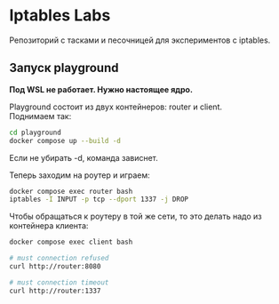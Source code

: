 # Iptables Labs

Репозиторий с тасками и песочницей для экспериментов с iptables.

## Запуск playground

**Под WSL не работает. Нужно настоящее ядро.**

Playground состоит из двух контейнеров: router и client.  
Поднимаем так:  
```bash
cd playground
docker compose up --build -d
```
Если не убирать -d, команда зависнет.

Теперь заходим на роутер и играем:
```bash
docker compose exec router bash
iptables -I INPUT -p tcp --dport 1337 -j DROP
```

Чтобы обращаться к роутеру в той же сети, то это делать надо из контейнера клиента:
```bash
docker compose exec client bash

# must connection refused
curl http://router:8080

# must connection timeout
curl http://router:1337
```